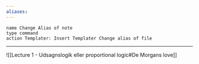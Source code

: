 ```yaml
---
aliases:
---
```


```button
name Change Alias of note
type command
action Templater: Insert Templater Change alias of file
```
---
![[Lecture 1 - Udsagnslogik eller proportional logic#De Morgans love]]
